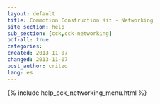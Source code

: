 ```yaml
---
layout: default
title: Commotion Construction Kit - Networking
site_section: help
sub_section: [cck,cck-networking]
pdf-all: true
categories: 
created: 2013-11-07
changed: 2013-11-07
post_author: critzo
lang: es
---
```

<div class="cck-section-page">
{% include help_cck_networking_menu.html %}
</div>
 
